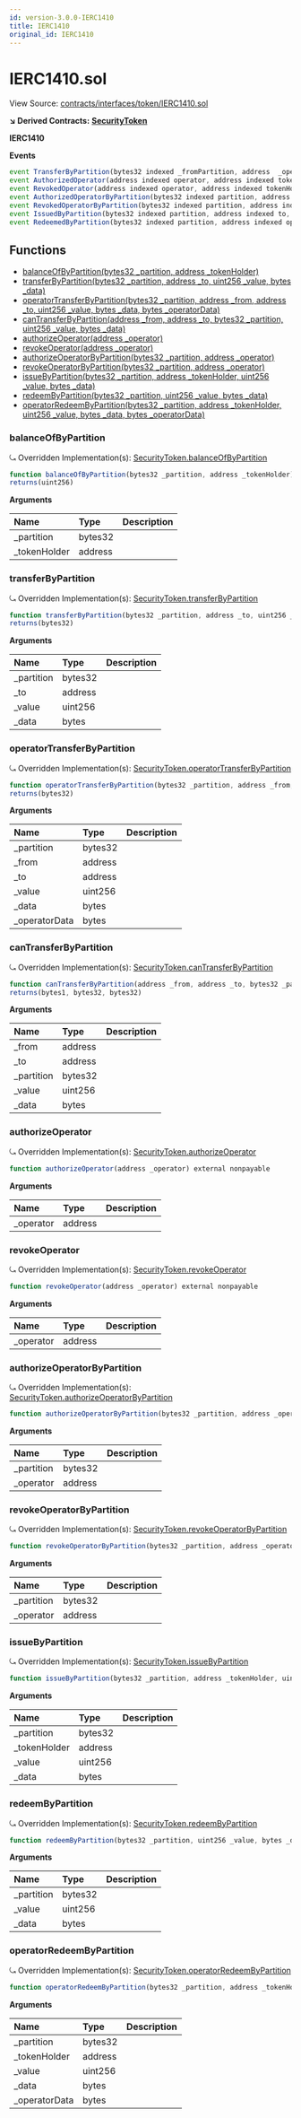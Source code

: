 ```yaml
---
id: version-3.0.0-IERC1410
title: IERC1410
original_id: IERC1410
---
```


# IERC1410.sol

View Source: [contracts/interfaces/token/IERC1410.sol](https://github.com/PolymathNetwork/polymath-core/tree/096ba240a927c98e1f1a182d2efee7c4c4c1dfc5/contracts/interfaces/token/IERC1410.sol)

**↘ Derived Contracts:** [**SecurityToken**](https://github.com/PolymathNetwork/polymath-core/tree/096ba240a927c98e1f1a182d2efee7c4c4c1dfc5/docs/api/SecurityToken.md)

**IERC1410**

**Events**

```javascript
event TransferByPartition(bytes32 indexed _fromPartition, address  _operator, address indexed _from, address indexed _to, uint256  _value, bytes  _data, bytes  _operatorData);
event AuthorizedOperator(address indexed operator, address indexed tokenHolder);
event RevokedOperator(address indexed operator, address indexed tokenHolder);
event AuthorizedOperatorByPartition(bytes32 indexed partition, address indexed operator, address indexed tokenHolder);
event RevokedOperatorByPartition(bytes32 indexed partition, address indexed operator, address indexed tokenHolder);
event IssuedByPartition(bytes32 indexed partition, address indexed to, uint256  value, bytes  data);
event RedeemedByPartition(bytes32 indexed partition, address indexed operator, address indexed from, uint256  value, bytes  data, bytes  operatorData);
```

## Functions

* [balanceOfByPartition\(bytes32 \_partition, address \_tokenHolder\)](ierc1410.md#balanceofbypartition)
* [transferByPartition\(bytes32 \_partition, address \_to, uint256 \_value, bytes \_data\)](ierc1410.md#transferbypartition)
* [operatorTransferByPartition\(bytes32 \_partition, address \_from, address \_to, uint256 \_value, bytes \_data, bytes \_operatorData\)](ierc1410.md#operatortransferbypartition)
* [canTransferByPartition\(address \_from, address \_to, bytes32 \_partition, uint256 \_value, bytes \_data\)](ierc1410.md#cantransferbypartition)
* [authorizeOperator\(address \_operator\)](ierc1410.md#authorizeoperator)
* [revokeOperator\(address \_operator\)](ierc1410.md#revokeoperator)
* [authorizeOperatorByPartition\(bytes32 \_partition, address \_operator\)](ierc1410.md#authorizeoperatorbypartition)
* [revokeOperatorByPartition\(bytes32 \_partition, address \_operator\)](ierc1410.md#revokeoperatorbypartition)
* [issueByPartition\(bytes32 \_partition, address \_tokenHolder, uint256 \_value, bytes \_data\)](ierc1410.md#issuebypartition)
* [redeemByPartition\(bytes32 \_partition, uint256 \_value, bytes \_data\)](ierc1410.md#redeembypartition)
* [operatorRedeemByPartition\(bytes32 \_partition, address \_tokenHolder, uint256 \_value, bytes \_data, bytes \_operatorData\)](ierc1410.md#operatorredeembypartition)

### balanceOfByPartition

⤿ Overridden Implementation\(s\): [SecurityToken.balanceOfByPartition](https://github.com/PolymathNetwork/polymath-core/tree/096ba240a927c98e1f1a182d2efee7c4c4c1dfc5/docs/api/SecurityToken.md#balanceofbypartition)

```javascript
function balanceOfByPartition(bytes32 _partition, address _tokenHolder) external view
returns(uint256)
```

**Arguments**

| Name | Type | Description |
| :--- | :--- | :--- |
| \_partition | bytes32 |  |
| \_tokenHolder | address |  |

### transferByPartition

⤿ Overridden Implementation\(s\): [SecurityToken.transferByPartition](https://github.com/PolymathNetwork/polymath-core/tree/096ba240a927c98e1f1a182d2efee7c4c4c1dfc5/docs/api/SecurityToken.md#transferbypartition)

```javascript
function transferByPartition(bytes32 _partition, address _to, uint256 _value, bytes _data) external nonpayable
returns(bytes32)
```

**Arguments**

| Name | Type | Description |
| :--- | :--- | :--- |
| \_partition | bytes32 |  |
| \_to | address |  |
| \_value | uint256 |  |
| \_data | bytes |  |

### operatorTransferByPartition

⤿ Overridden Implementation\(s\): [SecurityToken.operatorTransferByPartition](https://github.com/PolymathNetwork/polymath-core/tree/096ba240a927c98e1f1a182d2efee7c4c4c1dfc5/docs/api/SecurityToken.md#operatortransferbypartition)

```javascript
function operatorTransferByPartition(bytes32 _partition, address _from, address _to, uint256 _value, bytes _data, bytes _operatorData) external nonpayable
returns(bytes32)
```

**Arguments**

| Name | Type | Description |
| :--- | :--- | :--- |
| \_partition | bytes32 |  |
| \_from | address |  |
| \_to | address |  |
| \_value | uint256 |  |
| \_data | bytes |  |
| \_operatorData | bytes |  |

### canTransferByPartition

⤿ Overridden Implementation\(s\): [SecurityToken.canTransferByPartition](https://github.com/PolymathNetwork/polymath-core/tree/096ba240a927c98e1f1a182d2efee7c4c4c1dfc5/docs/api/SecurityToken.md#cantransferbypartition)

```javascript
function canTransferByPartition(address _from, address _to, bytes32 _partition, uint256 _value, bytes _data) external view
returns(bytes1, bytes32, bytes32)
```

**Arguments**

| Name | Type | Description |
| :--- | :--- | :--- |
| \_from | address |  |
| \_to | address |  |
| \_partition | bytes32 |  |
| \_value | uint256 |  |
| \_data | bytes |  |

### authorizeOperator

⤿ Overridden Implementation\(s\): [SecurityToken.authorizeOperator](https://github.com/PolymathNetwork/polymath-core/tree/096ba240a927c98e1f1a182d2efee7c4c4c1dfc5/docs/api/SecurityToken.md#authorizeoperator)

```javascript
function authorizeOperator(address _operator) external nonpayable
```

**Arguments**

| Name | Type | Description |
| :--- | :--- | :--- |
| \_operator | address |  |

### revokeOperator

⤿ Overridden Implementation\(s\): [SecurityToken.revokeOperator](https://github.com/PolymathNetwork/polymath-core/tree/096ba240a927c98e1f1a182d2efee7c4c4c1dfc5/docs/api/SecurityToken.md#revokeoperator)

```javascript
function revokeOperator(address _operator) external nonpayable
```

**Arguments**

| Name | Type | Description |
| :--- | :--- | :--- |
| \_operator | address |  |

### authorizeOperatorByPartition

⤿ Overridden Implementation\(s\): [SecurityToken.authorizeOperatorByPartition](https://github.com/PolymathNetwork/polymath-core/tree/096ba240a927c98e1f1a182d2efee7c4c4c1dfc5/docs/api/SecurityToken.md#authorizeoperatorbypartition)

```javascript
function authorizeOperatorByPartition(bytes32 _partition, address _operator) external nonpayable
```

**Arguments**

| Name | Type | Description |
| :--- | :--- | :--- |
| \_partition | bytes32 |  |
| \_operator | address |  |

### revokeOperatorByPartition

⤿ Overridden Implementation\(s\): [SecurityToken.revokeOperatorByPartition](https://github.com/PolymathNetwork/polymath-core/tree/096ba240a927c98e1f1a182d2efee7c4c4c1dfc5/docs/api/SecurityToken.md#revokeoperatorbypartition)

```javascript
function revokeOperatorByPartition(bytes32 _partition, address _operator) external nonpayable
```

**Arguments**

| Name | Type | Description |
| :--- | :--- | :--- |
| \_partition | bytes32 |  |
| \_operator | address |  |

### issueByPartition

⤿ Overridden Implementation\(s\): [SecurityToken.issueByPartition](https://github.com/PolymathNetwork/polymath-core/tree/096ba240a927c98e1f1a182d2efee7c4c4c1dfc5/docs/api/SecurityToken.md#issuebypartition)

```javascript
function issueByPartition(bytes32 _partition, address _tokenHolder, uint256 _value, bytes _data) external nonpayable
```

**Arguments**

| Name | Type | Description |
| :--- | :--- | :--- |
| \_partition | bytes32 |  |
| \_tokenHolder | address |  |
| \_value | uint256 |  |
| \_data | bytes |  |

### redeemByPartition

⤿ Overridden Implementation\(s\): [SecurityToken.redeemByPartition](https://github.com/PolymathNetwork/polymath-core/tree/096ba240a927c98e1f1a182d2efee7c4c4c1dfc5/docs/api/SecurityToken.md#redeembypartition)

```javascript
function redeemByPartition(bytes32 _partition, uint256 _value, bytes _data) external nonpayable
```

**Arguments**

| Name | Type | Description |
| :--- | :--- | :--- |
| \_partition | bytes32 |  |
| \_value | uint256 |  |
| \_data | bytes |  |

### operatorRedeemByPartition

⤿ Overridden Implementation\(s\): [SecurityToken.operatorRedeemByPartition](https://github.com/PolymathNetwork/polymath-core/tree/096ba240a927c98e1f1a182d2efee7c4c4c1dfc5/docs/api/SecurityToken.md#operatorredeembypartition)

```javascript
function operatorRedeemByPartition(bytes32 _partition, address _tokenHolder, uint256 _value, bytes _data, bytes _operatorData) external nonpayable
```

**Arguments**

| Name | Type | Description |
| :--- | :--- | :--- |
| \_partition | bytes32 |  |
| \_tokenHolder | address |  |
| \_value | uint256 |  |
| \_data | bytes |  |
| \_operatorData | bytes |  |

